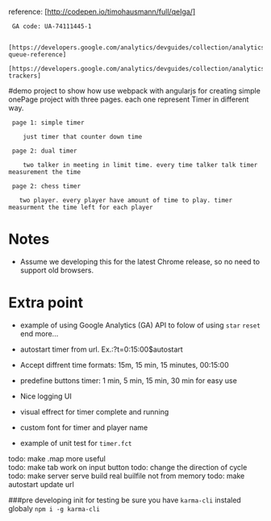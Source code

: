 reference:
    [http://codepen.io/timohausmann/full/qeIga/]
     
     GA code: UA-74111445-1 
     
     [https://developers.google.com/analytics/devguides/collection/analyticsjs/command-queue-reference]
     [https://developers.google.com/analytics/devguides/collection/analyticsjs/creating-trackers]

#demo project
     to show how use webpack with angularjs for creating simple onePage project with three pages.
     each one represent Timer in different way.
     
     page 1: simple timer
        
        just timer that counter down time
        
     page 2: dual timer
        
        two talker in meeting in limit time. every time talker talk timer measurement the time
        
     page 2: chess timer
      
       two player. every player have amount of time to play. timer measurment the time left for each player
       
       
Notes 
=======
- Assume we developing this for the latest Chrome release, so no need to support old browsers.     

Extra point
===========
- example of using Google Analytics (GA) API to folow of using `star` `reset` end more...
- autostart timer from url. Ex.:?t=0:15:00$autostart
- Accept diffrent time formats: 15m, 15 min, 15 minutes, 00:15:00
- predefine buttons timer: 1 min, 5 min, 15 min, 30 min for easy use
- Nice logging UI
- visual effrect for timer complete and running
- custom font for timer and player name
   
- example of unit test for `timer.fct`
   
   
todo: make .map more useful  
todo: make tab work on input button
todo: change the direction of cycle
todo: make server serve build real builfile not from memory
todo: make autostart update url   
     
     
###pre developing init
for testing
     be sure you have `karma-cli` instaled globaly
     `npm i -g karma-cli`
